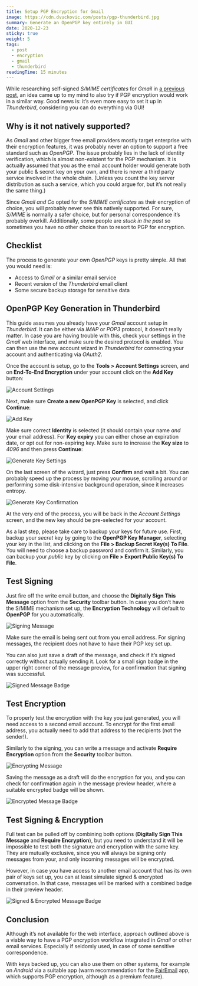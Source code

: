 ```yaml
---
title: Setup PGP Encryption for Gmail
image: https://cdn.dvuckovic.com/posts/pgp-thunderbird.jpg
summary: Generate an OpenPGP key entirely in GUI
date: 2020-12-23
sticky: true
weight: 5
tags:
  - post
  - encryption
  - gmail
  - thunderbird
readingTime: 15 minutes
---
```


While researching self-signed _S/MIME certificates_ for _Gmail_ in [a previous post](setup-smime-encryption-gmail.md), an idea came up to my mind to also try if PGP encryption would work in a similar way. Good news is: it’s even more easy to set it up in _Thunderbird_, considering you can do everything via GUI!

## Why is it not natively supported?

As _Gmail_ and other bigger free email providers mostly target enterprise with their encryption features, it was probably never an option to support a free standard such as _OpenPGP_. The issue probably lies in the lack of identity verification, which is almost non-existent for the PGP mechanism. It is actually assumed that you as the email account holder would generate both your public & secret key on your own, and there is never a third party service involved in the whole chain. (Unless you count the key server distribution as such a service, which you could argue for, but it’s not really the same thing.)

Since _Gmail and Co_ opted for the _S/MIME certificates_ as their encryption of choice, you will probably never see this natively supported. For sure, _S/MIME_ is normally a safer choice, but for personal correspondence it’s probably overkill. Additionally, some people are _stuck in the past_ so sometimes you have no other choice than to resort to PGP for encryption.

## Checklist

The process to generate your own _OpenPGP_ keys is pretty simple. All that you would need is:

* Access to _Gmail_ or a similar email service
* Recent version of the _Thunderbird_ email client
* Some secure backup storage for sensitive data

## OpenPGP Key Generation in Thunderbird

This guide assumes you already have your _Gmail_ account setup in _Thunderbird_. It can be either via _IMAP_ or _POP3_ protocol, it doesn’t really matter. In case you are having trouble with this, check your settings in the _Gmail_ web interface, and make sure the desired protocol is enabled. You can then use the new account wizard in _Thunderbird_ for connecting your account and authenticating via _OAuth2_.

Once the account is setup, go to the **Tools > Account Settings** screen, and on **End-To-End Encryption** under your account click on the **Add Key** button:

![Account Settings](https://cdn.dvuckovic.com/posts/pgp-account-settings.png#nozoom)

Next, make sure **Create a new OpenPGP Key** is selected, and click **Continue**:

![Add Key](https://cdn.dvuckovic.com/posts/pgp-add-key.png#nozoom)

Make sure correct **Identity** is selected (it should contain your name _and_ your email address). For **Key expiry** you can either chose an expiration date, or opt out for non-expiring key. Make sure to increase the **Key size** to _4096_ and then press **Continue**:

![Generate Key Settings](https://cdn.dvuckovic.com/posts/pgp-generate-key-settings.png#nozoom)

On the last screen of the wizard, just press **Confirm** and wait a bit. You can probably speed up the process by moving your mouse, scrolling around or performing some disk-intensive background operation, since it increases entropy.

![Generate Key Confirmation](https://cdn.dvuckovic.com/posts/pgp-generate-key-confirm.png#nozoom)

At the very end of the process, you will be back in the _Account Settings_ screen, and the new key should be pre-selected for your account.

As a last step, please take care to backup your keys for future use. First, backup your _secret_ key by going to the **OpenPGP Key Manager**, selecting your key in the list, and clicking on the **File > Backup Secret Key(s) To File**. You will need to choose a backup password and confirm it. Similarly, you can backup your _public_ key by clicking on **File > Export Public Key(s) To File**.

## Test Signing

Just fire off the write email button, and choose the **Digitally Sign This Message** option from the **Security** toolbar button. In case you don’t have the S/MIME mechanism set up, the **Encryption Technology** will default to **OpenPGP** for you automatically.

![Signing Message](https://cdn.dvuckovic.com/posts/smime-message-signing.png#nozoom)

Make sure the email is being sent out from you email address. For signing messages, the recipient does not have to have their PGP key set up.

You can also just save a draft of the message, and check if it’s signed correctly without actually sending it. Look for a small sign badge in the upper right corner of the message preview, for a confirmation that signing was successful.

![Signed Message Badge](https://cdn.dvuckovic.com/posts/pgp-message-signed.png#nozoom)

## Test Encryption

To properly test the encryption with the key you just generated, you will need access to a second email account. To encrypt for the first email address, you actually need to add that address to the recipients (not the sender!).

Similarly to the signing, you can write a message and activate **Require Encryption** option from the **Security** toolbar button.

![Encrypting Message](https://cdn.dvuckovic.com/posts/smime-message-encryption.png#nozoom)

Saving the message as a draft will do the encryption for you, and you can check for confirmation again in the message preview header, where a suitable encrypted badge will be shown.

![Encrypted Message Badge](https://cdn.dvuckovic.com/posts/pgp-message-encrypted.png#nozoom)

## Test Signing & Encryption

Full test can be pulled off by combining both options (**Digitally Sign This Message** and **Require Encryption**), but you need to understand it will be impossible to test both the signature and encryption with the same key. They are mutually exclusive, since you will always be signing only messages from your, and only incoming messages will be encrypted.

However, in case you have access to another email account that has its own pair of keys set up, you can at least simulate signed & encrypted conversation. In that case, messages will be marked with a combined badge in their preview header.

![Signed & Encrypted Message Badge](https://cdn.dvuckovic.com/posts/pgp-message-signed-encrypted.png#nozoom)

## Conclusion

Although it’s not available for the web interface, approach outlined above is a viable way to have a PGP encryption workflow integrated in _Gmail_ or other email services. Especially if seldomly used, in case of some sensitive correspondence.

With keys backed up, you can also use them on other systems, for example on _Android_ via a suitable app (warm recommendation for the [FairEmail](https://email.faircode.eu/) app, which supports PGP encryption, although as a premium feature).
